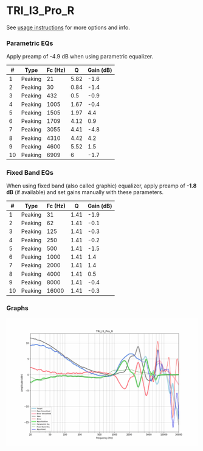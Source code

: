 # TRI_I3_Pro_R
See [usage instructions](https://github.com/jaakkopasanen/AutoEq#usage) for more options and info.

### Parametric EQs
Apply preamp of -4.9 dB when using parametric equalizer.

|   # | Type    |   Fc (Hz) |    Q |   Gain (dB) |
|-----|---------|-----------|------|-------------|
|   1 | Peaking |        21 | 5.82 |        -1.6 |
|   2 | Peaking |        30 | 0.84 |        -1.4 |
|   3 | Peaking |       432 | 0.5  |        -0.9 |
|   4 | Peaking |      1005 | 1.67 |        -0.4 |
|   5 | Peaking |      1505 | 1.97 |         4.4 |
|   6 | Peaking |      1709 | 4.12 |         0.9 |
|   7 | Peaking |      3055 | 4.41 |        -4.8 |
|   8 | Peaking |      4310 | 4.42 |         4.2 |
|   9 | Peaking |      4600 | 5.52 |         1.5 |
|  10 | Peaking |      6909 | 6    |        -1.7 |

### Fixed Band EQs
When using fixed band (also called graphic) equalizer, apply preamp of **-1.8 dB** (if available) and set gains manually with these parameters.

|   # | Type    |   Fc (Hz) |    Q |   Gain (dB) |
|-----|---------|-----------|------|-------------|
|   1 | Peaking |        31 | 1.41 |        -1.9 |
|   2 | Peaking |        62 | 1.41 |        -0.1 |
|   3 | Peaking |       125 | 1.41 |        -0.3 |
|   4 | Peaking |       250 | 1.41 |        -0.2 |
|   5 | Peaking |       500 | 1.41 |        -1.5 |
|   6 | Peaking |      1000 | 1.41 |         1.4 |
|   7 | Peaking |      2000 | 1.41 |         1.4 |
|   8 | Peaking |      4000 | 1.41 |         0.5 |
|   9 | Peaking |      8000 | 1.41 |        -0.4 |
|  10 | Peaking |     16000 | 1.41 |        -0.3 |

### Graphs
![](./TRI_I3_Pro_R.png)
